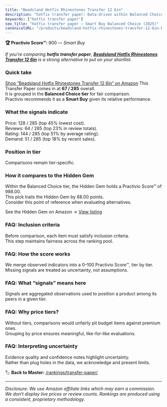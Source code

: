 ```yaml
---
title: "Beadsland Hotfix Rhinestones Transfer 12 6in"
description: "hotfix transfer paper: Data-driven within Balanced Choice ranking using the Practivio Score™. Positioned by quality, value, demand, findability, momentum."
keywords: ["hotfix transfer paper"]
seo_title: "hotfix transfer paper — Smart Buy Balanced Choice (2025)"
canonicalURL: "/products/beadsland-hotfix-rhinestones-transfer-12-6in-B0734LKS4W/"
---
```


**🏆 Practivio Score™:** 900 — _Smart Buy_


*If you're comparing **hotfix transfer paper**, **[Beadsland Hotfix Rhinestones Transfer 12 6in](https://www.amazon.com/dp/B0734LKS4W?tag=practivio-20)** is a strong alternative to put on your shortlist.*
### Quick take
[Shop “Beadsland Hotfix Rhinestones Transfer 12 6in” on Amazon](https://www.amazon.com/dp/B0734LKS4W?tag=practivio-20)
This Transfer Paper comes in at **67 / 285** overall.  
It is grouped in the **Balanced Choice tier** for fair comparison.  
Practivio recommends it as a **Smart Buy** given its relative performance.

### What the signals indicate
Price: 128 / 285 (top 45% lowest cost).  
Reviews: 64 / 285 (top 23% in review totals).  
Rating: 144 / 285 (top 51% by average rating).  
Demand: 51 / 285 (top 18% by recent sales).

### Position in tier
Comparisons remain tier-specific.

### How it compares to the Hidden Gem
Within the Balanced Choice tier, the Hidden Gem holds a Practivio Score™ of 988.00.  
This pick trails the Hidden Gem by 88.00 points.  
Consider this point of reference when evaluating alternatives.  

See the Hidden Gem on Amazon → [View listing](https://www.amazon.com/dp/B073XRLZ6Z?tag=practivio-20)

### FAQ: Inclusion criteria
Before comparison, each item must satisfy inclusion criteria.  
This step maintains fairness across the ranking pool.

### FAQ: How the score works
We merge observed indicators into a 0–100 Practivio Score™, tier by tier.  
Missing signals are treated as uncertainty, not assumptions.

### FAQ: What “signals” means here
Signals are aggregated observations used to position a product among its peers in a given tier.

### FAQ: Why price tiers?
Without tiers, comparisons would unfairly pit budget items against premium ones.  
Grouping by price ensures meaningful, like-for-like evaluations.

### FAQ: Interpreting uncertainty
Evidence quality and confidence notes highlight uncertainty.  
Rather than plug holes in the data, we acknowledge and present limits.


🏷️ **Back to Master:** [/rankings/transfer-paper/](/rankings/transfer-paper/)

---
_Disclosure: We use Amazon affiliate links which may earn a commission. We don’t display live prices or review counts. Rankings are produced using a consistent, proprietary methodology._
